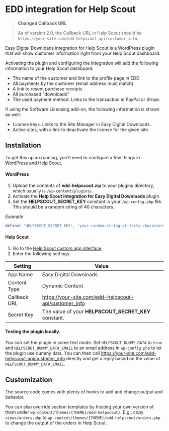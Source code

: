 EDD integration for Help Scout
=============

> **Changed Callback URL**
>
> As of version 2.0, the Callback URL in Help Scout should be `https://your-site.com/edd-helpscout-api/customer_info`.


Easy Digital Downloads integration for Help Scout is a WordPress plugin that will show customer information right from your Help Scout dashboard.

Activating the plugin and configuring the integration will add the following information to your Help Scout dashboard:

- The name of the customer and link to the profile page in EDD
- All payments by the customer (email address must match)
- A link to resent purchase receipts
- All purchased "downloads"
- The used payment method. Links to the transaction in PayPal or Stripe.

If using the Software Licensing add-on, the following information is shown as well:

- License keys. Links to the Site Manager in Easy Digital Downloads.
- Active sites, with a link to deactivate the license for the given site.


## Installation

To get this up an running, you'll need to configure a few things in WordPress and Help Scout.

#### WordPress

1. Upload the contents of **edd-helpscout.zip** to your plugins directory, which usually is `/wp-content/plugins/`.
1. Activate the **Help Scout integration for Easy Digital Downloads** plugin
1. Set the **HELPSCOUT_SECRET_KEY** constant in your `/wp-config.php` file. This should be a random string of 40 characters.

_Example_

```php
define( 'HELPSCOUT_SECRET_KEY', 'your-random-string-of-forty-characters!' );
```

#### Help Scout

1. Go to the [Help Scout custom app interface](https://secure.helpscout.net/apps/custom/).
1. Enter the following settings.

| Setting     	| Value						                               	|
|--------------	|-------------------------------------------------------	|
| App Name     	| Easy Digital Downloads                                	|
| Content Type 	| Dynamic Content                                       	|
| Callback URL 	| https://your-site.com/edd-helpscout-api/customer_info 	|
| Secret Key   	| The value of your **HELPSCOUT_SECRET_KEY** constant.  	|

#### Testing the plugin locally.

You can set the plugin in some test mode.
Set `HELPSCOUT_DUMMY_DATA` to `true` and `HELPSCOUT_DUMMY_DATA_EMAIL` to an email address in `wp-config.php` to let the plugin use dummy data.
You can then call https://your-site.com/edd-helpscout-api/customer_info directly and get a reply based on the value of `HELPSCOUT_DUMMY_DATA_EMAIL`.

## Customization

The source code comes with plenty of hooks to add and change output and behavior.

You can also override section templates by hosting your own version of them under `wp-content/themes/{THEME}/edd-helpscout/`.
E.g., copy `views/orders.php` to `wp-content/themes/{THEME}/edd-helpscout/orders.php` to change the output of the orders in Help Scout.
